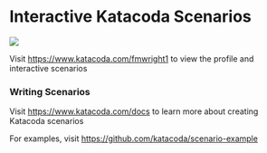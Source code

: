# Interactive Katacoda Scenarios

[![](http://shields.katacoda.com/katacoda/fmwright1/count.svg)](https://www.katacoda.com/fmwright1 "Get your profile on Katacoda.com")

Visit https://www.katacoda.com/fmwright1 to view the profile and interactive scenarios

### Writing Scenarios
Visit https://www.katacoda.com/docs to learn more about creating Katacoda scenarios

For examples, visit https://github.com/katacoda/scenario-example
